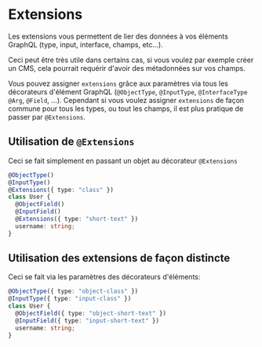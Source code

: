 # Extensions
Les extensions vous permettent de lier des données à vos éléments GraphQL (type, input, interface, champs, etc...).

Ceci peut être très utile dans certains cas, si vous voulez par exemple créer un CMS, cela pourrait requérir d'avoir des métadonnées sur vos champs.

Vous pouvez assigner `extensions` grâce aux paramètres via tous les décorateurs d'élément GraphQL (`@ObjectType`, `@InputType`, `@InterfaceType` `@Arg`, `@Field`, ...). Cependant si vous voulez assigner `extensions` de façon commune pour tous les types, ou tout les champs, il est plus pratique de passer par `@Extensions`.  

## Utilisation de `@Extensions`
Ceci se fait simplement en passant un objet au décorateur `@Extensions`
```ts
@ObjectType()
@InputType()
@Extensions({ type: "class" })
class User {
  @ObjectField()
  @InputField()
  @Extensions({ type: "short-text" })
  username: string;
}
```

## Utilisation des extensions de façon distincte
Ceci se fait via les paramètres des décorateurs d'éléments:
```ts
@ObjectType({ type: "object-class" })
@InputType({ type: "input-class" })
class User {
  @ObjectField({ type: "object-short-text" })
  @InputField({ type: "input-short-text" })
  username: string;
}
```


